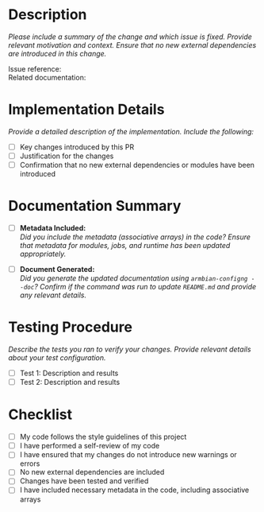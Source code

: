 # Description

_Please include a summary of the change and which issue is fixed. Provide relevant motivation and context. Ensure that no new external dependencies are introduced in this change._

Issue reference:  
Related documentation:

# Implementation Details

_Provide a detailed description of the implementation. Include the following:_

- [ ] Key changes introduced by this PR
- [ ] Justification for the changes
- [ ] Confirmation that no new external dependencies or modules have been introduced

# Documentation Summary

- [ ] **Metadata Included:**  
  _Did you include the metadata (associative arrays) in the code? Ensure that metadata for modules, jobs, and runtime has been updated appropriately._

- [ ] **Document Generated:**  
  _Did you generate the updated documentation using `armbian-configng --doc`? Confirm if the command was run to update `README.md` and provide any relevant details._

# Testing Procedure

_Describe the tests you ran to verify your changes. Provide relevant details about your test configuration._

- [ ] Test 1: Description and results
- [ ] Test 2: Description and results

# Checklist

- [ ] My code follows the style guidelines of this project
- [ ] I have performed a self-review of my code
- [ ] I have ensured that my changes do not introduce new warnings or errors
- [ ] No new external dependencies are included
- [ ] Changes have been tested and verified
- [ ] I have included necessary metadata in the code, including associative arrays
